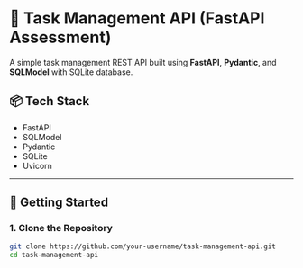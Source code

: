 # 📝 Task Management API (FastAPI Assessment)

A simple task management REST API built using **FastAPI**, **Pydantic**, and **SQLModel** with SQLite database.

## 📦 Tech Stack

- FastAPI
- SQLModel
- Pydantic
- SQLite
- Uvicorn

---

## 🚀 Getting Started

### 1. Clone the Repository

```bash
git clone https://github.com/your-username/task-management-api.git
cd task-management-api
